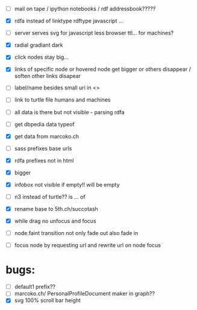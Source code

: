 
- [ ] mail on tape / ipython notebooks / rdf addressbook?????
- [x] rdfa instead of linktype rdftype javascript ...  
- [ ] server serves svg for javascript less browser ttl... for machines?
- [x] radial gradiant dark
- [x] click nodes stay big...
- [x] links of specific node or hovered node get bigger or others disappear / soften other links disapear
- [ ] label/name besides small uri in <>
- [ ] link to turtle file humans and machines
- [ ] all data is there but not visible - parsing rdfa
- [ ] get dbpedia data typeof
- [x] get data from marcoko.ch
- [ ] sass prefixes base urls
- [x] rdfa prefixes not in html
- [x] bigger
- [x] infobox not visible if empty!! will be empty
- [ ] n3 instead of turtle?? is ... of
- [x] rename base to 5th.ch/succotash
- [x] while drag no unfocus and focus
- [ ] node.faint transition not only fade out also fade in
- [ ] focus node by requesting url and rewrite url on node focus


# bugs:
- [ ] default1 prefix??
- [ ] marcoko.ch/ PersonalProfileDocument maker in graph??
- [x] svg 100% scroll bar height
